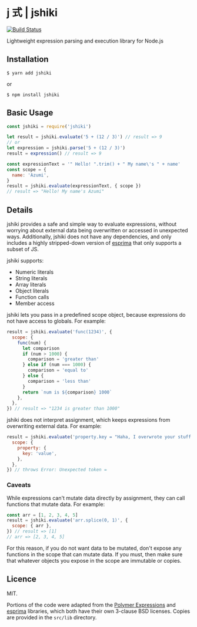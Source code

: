 # j 式 | jshiki

[![Build Status](https://github.com/adalinesimonian/jshiki/actions/workflows/main-test.yml/badge.svg?branch=main)](https://github.com/adalinesimonian/jshiki/actions/workflows/main-test.yml)

Lightweight expression parsing and execution library for Node.js

## Installation

```
$ yarn add jshiki
```

or

```
$ npm install jshiki
```

## Basic Usage

```js
const jshiki = require('jshiki')

let result = jshiki.evaluate('5 + (12 / 3)') // result => 9
// or
let expression = jshiki.parse('5 + (12 / 3)')
result = expression() // result => 9

const expressionText = '" Hello! ".trim() + " My name\'s " + name'
const scope = {
  name: 'Azumi',
}
result = jshiki.evaluate(expressionText, { scope })
// result => "Hello! My name's Azumi"
```

## Details

jshiki provides a safe and simple way to evaluate expressions, without worrying about external data being overwritten or accessed in unexpected ways. Additionally, jshiki does not have any dependencies, and only includes a highly stripped-down version of [esprima][esprima] that only supports a subset of JS.

jshiki supports:

- Numeric literals
- String literals
- Array literals
- Object literals
- Function calls
- Member access

jshiki lets you pass in a predefined scope object, because expressions do not have access to globals. For example:

```js
result = jshiki.evaluate('func(1234)', {
  scope: {
    func(num) {
      let comparison
      if (num > 1000) {
        comparison = 'greater than'
      } else if (num === 1000) {
        comparison = 'equal to'
      } else {
        comparison = 'less than'
      }
      return `num is ${comparison} 1000`
    },
  },
}) // result => "1234 is greater than 1000"
```

jshiki does not interpret assignment, which keeps expressions from overwriting external data. For example:

```js
result = jshiki.evaluate('property.key = "Haha, I overwrote your stuff!"', {
  scope: {
    property: {
      key: 'value',
    },
  },
}) // throws Error: Unexpected token =
```

### Caveats

While expressions can't mutate data directly by assignment, they can call functions that mutate data. For example:

```js
const arr = [1, 2, 3, 4, 5]
result = jshiki.evaluate('arr.splice(0, 1)', {
  scope: { arr },
}) // result => [1]
// arr => [2, 3, 4, 5]
```

For this reason, if you do not want data to be mutated, don't expose any functions in the scope that can mutate data. If you must, then make sure that whatever objects you expose in the scope are immutable or copies.

## Licence

MIT.

Portions of the code were adapted from the [Polymer Expressions][polymer-expressions] and [esprima][esprima] libraries, which both have their own 3-clause BSD licenses. Copies are provided in the `src/lib` directory.

[polymer-expressions]: https://github.com/Polymer/polymer-expressions
[esprima]: https://github.com/jquery/esprima
